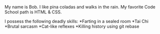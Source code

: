 My name is Bob. I like pina coladas and walks in the rain.
My favorite Code School path is HTML & CSS.

I possess the following deadly skills:
*Farting in a sealed room
*Tai Chi
*Brutal sarcasm
*Cat-like reflexes
*Killing history using git rebase
